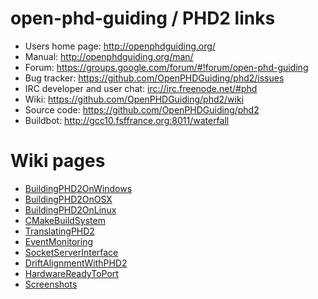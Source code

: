 # open-phd-guiding / PHD2 links #

  * Users home page: http://openphdguiding.org/
  * Manual: http://openphdguiding.org/man/
  * Forum: https://groups.google.com/forum/#!forum/open-phd-guiding
  * Bug tracker: https://github.com/OpenPHDGuiding/phd2/issues
  * IRC developer and user chat: [irc://irc.freenode.net/#phd](irc://irc.freenode.net/#phd)
  * Wiki: https://github.com/OpenPHDGuiding/phd2/wiki
  * Source code: https://github.com/OpenPHDGuiding/phd2
  * Buildbot: http://gcc10.fsffrance.org:8011/waterfall

# Wiki pages #

  * [BuildingPHD2OnWindows](BuildingPHD2OnWindows.md)
  * [BuildingPHD2OnOSX](BuildingPHD2OnOSX.md)
  * [BuildingPHD2OnLinux](BuildingPHD2OnLinux.md)
  * [CMakeBuildSystem](CMakeBuildSystem.md)
  * [TranslatingPHD2](TranslatingPHD2.md)
  * [EventMonitoring](EventMonitoring.md)
  * [SocketServerInterface](SocketServerInterface.md)
  * [DriftAlignmentWithPHD2](DriftAlignmentWithPHD2.md)
  * [HardwareReadyToPort](HardwareReadyToPort.md)
  * [Screenshots](Screenshots.md)